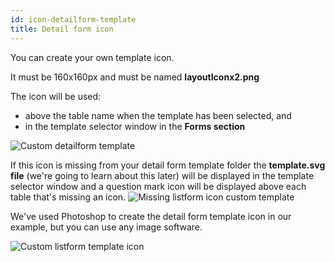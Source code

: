 ```yaml
---
id: icon-detailform-template
title: Detail form icon
---
```


You can create your own template icon.

It must be 160x160px and must be named **layoutIconx2.png**

The icon will be used:

* above the table name when the template has been selected, and
* in the template selector window in the **Forms section**

![Custom detailform template](assets/en/custom-detailform/custom-detailform-template.png)

If this icon is missing from your detail form template folder the **template.svg file** (we're going to learn about this later) will be displayed in the template selector window and a question mark icon will be displayed above each table that's missing an icon. ![Missing listform icon custom template](assets/en/custom-detailform/missing-detailform-icon-custom-template.png)

We've used Photoshop to create the detail form template icon in our example, but you can use any image software.

![Custom listform template icon](assets/en/custom-detailform/custom-detail-form-icon.png)